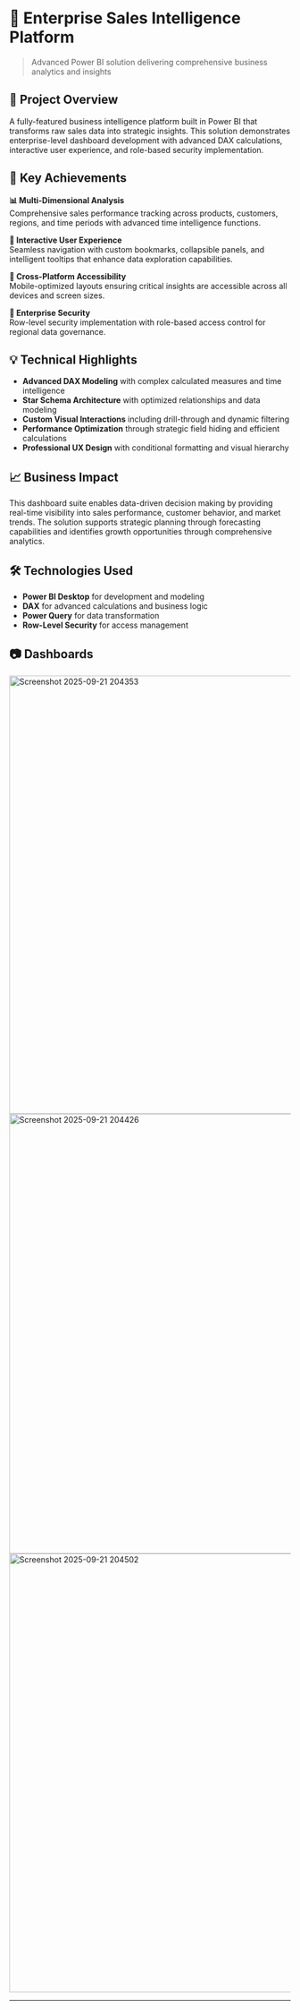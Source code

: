 # 🏢 Enterprise Sales Intelligence Platform

> Advanced Power BI solution delivering comprehensive business analytics and insights

## 🎯 Project Overview

A fully-featured business intelligence platform built in Power BI that transforms raw sales data into strategic insights. This solution demonstrates enterprise-level dashboard development with advanced DAX calculations, interactive user experience, and role-based security implementation.

## 🚀 Key Achievements

**📊 Multi-Dimensional Analysis**  
Comprehensive sales performance tracking across products, customers, regions, and time periods with advanced time intelligence functions.

**🎨 Interactive User Experience**  
Seamless navigation with custom bookmarks, collapsible panels, and intelligent tooltips that enhance data exploration capabilities.

**📱 Cross-Platform Accessibility**  
Mobile-optimized layouts ensuring critical insights are accessible across all devices and screen sizes.

**🔐 Enterprise Security**  
Row-level security implementation with role-based access control for regional data governance.

## 💡 Technical Highlights

- **Advanced DAX Modeling** with complex calculated measures and time intelligence
- **Star Schema Architecture** with optimized relationships and data modeling
- **Custom Visual Interactions** including drill-through and dynamic filtering
- **Performance Optimization** through strategic field hiding and efficient calculations
- **Professional UX Design** with conditional formatting and visual hierarchy

## 📈 Business Impact

This dashboard suite enables data-driven decision making by providing real-time visibility into sales performance, customer behavior, and market trends. The solution supports strategic planning through forecasting capabilities and identifies growth opportunities through comprehensive analytics.

## 🛠️ Technologies Used

- **Power BI Desktop** for development and modeling
- **DAX** for advanced calculations and business logic
- **Power Query** for data transformation
- **Row-Level Security** for access management

## 📷 Dashboards
<img width="1400" height="783" alt="Screenshot 2025-09-21 204353" src="https://github.com/user-attachments/assets/841d1654-aeaa-4bba-80bb-249cf94c0564" />

<img width="1402" height="786" alt="Screenshot 2025-09-21 204426" src="https://github.com/user-attachments/assets/07819136-4614-45be-9733-cef5f6861a7b" />

<img width="1400" height="784" alt="Screenshot 2025-09-21 204502" src="https://github.com/user-attachments/assets/8d9d0878-121d-49de-9d97-6a65ba1db16b" />

---

